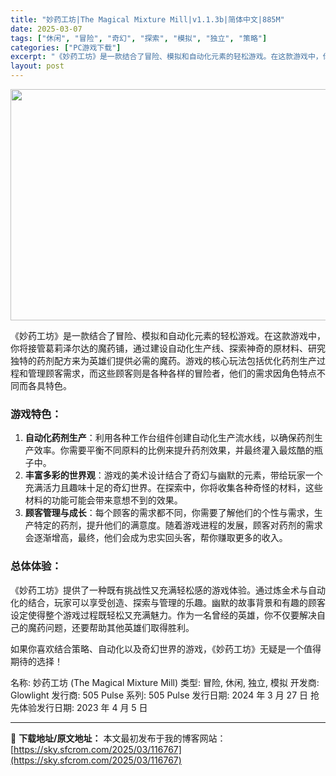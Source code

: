 ```yaml
---
title: "妙药工坊|The Magical Mixture Mill|v1.1.3b|简体中文|885M"
date: 2025-03-07
tags: ["休闲", "冒险", "奇幻", "探索", "模拟", "独立", "策略"]
categories: ["PC游戏下载"]
excerpt: "《妙药工坊》是一款结合了冒险、模拟和自动化元素的轻松游戏。在这款游戏中，你将接管葛莉泽尔达的魔药铺，通过建设自动化生产线、探索神奇的原材料、研究独特的药剂配方来为英雄们提供必需的魔药。游戏的核心玩法包括优化药剂生产过程和管理顾客需求，而这些顾客则是各种各样的冒险者，他们的需求因角色特点不同而各具特色&hellip;"
layout: post
---
```


<img class="aligncenter size-full wp-image-116768" src="https://sky.sfcrom.com/wp-content/uploads/2025/03/2025030703101351.webp" alt="" width="660" height="370" />

《妙药工坊》是一款结合了冒险、模拟和自动化元素的轻松游戏。在这款游戏中，你将接管葛莉泽尔达的魔药铺，通过建设自动化生产线、探索神奇的原材料、研究独特的药剂配方来为英雄们提供必需的魔药。游戏的核心玩法包括优化药剂生产过程和管理顾客需求，而这些顾客则是各种各样的冒险者，他们的需求因角色特点不同而各具特色。
<h3>游戏特色：</h3>
<ol>
 	<li><strong>自动化药剂生产</strong>：利用各种工作台组件创建自动化生产流水线，以确保药剂生产效率。你需要平衡不同原料的比例来提升药剂效果，并最终灌入最炫酷的瓶子中。</li>
 	<li><strong>丰富多彩的世界观</strong>：游戏的美术设计结合了奇幻与幽默的元素，带给玩家一个充满活力且趣味十足的奇幻世界。在探索中，你将收集各种奇怪的材料，这些材料的功能可能会带来意想不到的效果。</li>
 	<li><strong>顾客管理与成长</strong>：每个顾客的需求都不同，你需要了解他们的个性与需求，生产特定的药剂，提升他们的满意度。随着游戏进程的发展，顾客对药剂的需求会逐渐增高，最终，他们会成为忠实回头客，帮你赚取更多的收入。</li>
</ol>
<h3>总体体验：</h3>
《妙药工坊》提供了一种既有挑战性又充满轻松感的游戏体验。通过炼金术与自动化的结合，玩家可以享受创造、探索与管理的乐趣。幽默的故事背景和有趣的顾客设定使得整个游戏过程既轻松又充满魅力。作为一名曾经的英雄，你不仅要解决自己的魔药问题，还要帮助其他英雄们取得胜利。

如果你喜欢结合策略、自动化以及奇幻世界的游戏，《妙药工坊》无疑是一个值得期待的选择！

名称: 妙药工坊 (The Magical Mixture Mill)
类型: 冒险, 休闲, 独立, 模拟
开发商: Glowlight
发行商: 505 Pulse
系列: 505 Pulse
发行日期: 2024 年 3 月 27 日
抢先体验发行日期: 2023 年 4 月 5 日

---
📖 **下载地址/原文地址：** 本文最初发布于我的博客网站：[https://sky.sfcrom.com/2025/03/116767](https://sky.sfcrom.com/2025/03/116767)
